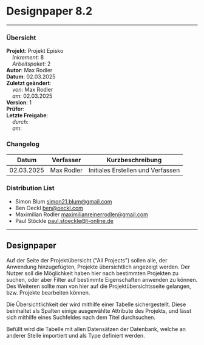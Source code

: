 # Designpaper 8.2

---

### Übersicht

**Projekt**: Projekt Episko \
&nbsp;&nbsp;&nbsp;&nbsp;_Inkrement_: 8\
&nbsp;&nbsp;&nbsp;&nbsp;_Arbeitspaket_: 2\
**Autor**: Max Rodler\
**Datum**: 02.03.2025\
**Zuletzt geändert**: \
&nbsp;&nbsp;&nbsp;&nbsp;_von_: Max Rodler\
&nbsp;&nbsp;&nbsp;&nbsp;_am_: 02.03.2025\
**Version**: 1 \
**Prüfer**: \
**Letzte Freigabe**: \
&nbsp;&nbsp;&nbsp;&nbsp;_durch_: \
&nbsp;&nbsp;&nbsp;&nbsp;_am_:

### Changelog

| Datum      | Verfasser  | Kurzbeschreibung                  |
|------------|------------|-----------------------------------|
| 02.03.2025 | Max Rodler | Initiales Erstellen und Verfassen |

### Distribution List

- Simon Blum <simon21.blum@gmail.com>
- Ben Oeckl <ben@oeckl.com>
- Maximilian Rodler <maximilianreinerrodler@gmail.com>
- Paul Stöckle <paul.stoeckle@t-online.de>

---

## Designpaper

Auf der Seite der Projektübersicht ("All Projects") sollen alle, der Anwendung hinzugefügten, Projekte übersichtlich angezeigt werden. Der Nutzer soll die Möglichkeit haben hier nach bestimmten Projekten zu suchen, oder aber Filter auf bestimmte Eigenschaften anwenden zu können. Des Weiteren sollte man von hier auf die Projektübersichtsseite gelangen, bzw. Projekte bearbeiten können.

Die Übersichtlichkeit der wird mithilfe einer Tabelle sichergestellt. Diese beinhaltet als Spalten einige ausgewählte Attribute des Projekts, und lässt sich mithilfe eines Suchfeldes nach dem Titel durchsuchen.

Befüllt wird die Tabelle mit allen Datensätzen der Datenbank, welche an anderer Stelle importiert und als Type definiert werden.

